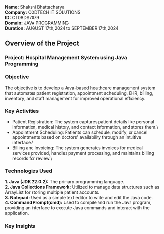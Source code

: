 **Name:** Shakshi Bhattacharya\
**Company:** CODTECH IT SOLUTIONS\
**ID:** CT08DS7079\
**Domain:** JAVA PROGRAMMING\
**Duration:** AUGUST 17th,2024 to SEPTEMBER 17th,2024

## Overview of the Project

### Project: Hospital Management System using Java Programming

### Objective
The objective is to develop a Java-based healthcare management system that automates patient registration, appointment scheduling, EHR, billing, inventory, and staff management for improved operational efficiency.

### Key Activities
* Patient Registration: The system captures patient details like personal information, medical history, and contact information, and stores them.\
* Appointment Scheduling: Patients can schedule, modify, or cancel appointments based on doctors' availability through an intuitive interface.\
* Billing and Invoicing: The system generates invoices for medical services provided, handles payment processing, and maintains billing records for review.\

### Technologies Used
**1. Java (JDK 22.0.2):** The primary programming language.\
**2. Java Collections Framework:** Utilized to manage data structures such as ArrayList for storing multiple patient accounts.\
**3. Notepad:** Used as a simple text editor to write and edit the Java code.\
**4. Command Prompt(cmd):** Used to compile and run the Java program, providing an interface to execute Java commands and interact with the application.

### Key Insights

